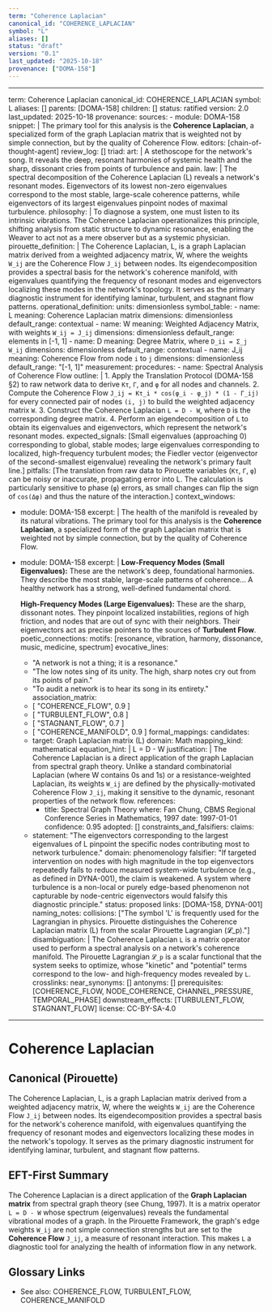 ```yaml
---
term: "Coherence Laplacian"
canonical_id: "COHERENCE_LAPLACIAN"
symbol: "L"
aliases: []
status: "draft"
version: "0.1"
last_updated: "2025-10-18"
provenance: ["DOMA-158"]
---
```


---
term: Coherence Laplacian
canonical_id: COHERENCE_LAPLACIAN
symbol: L
aliases: []
parents: [DOMA-158]
children: []
status: ratified
version: 2.0
last_updated: 2025-10-18
provenance:
  sources:
    - module: DOMA-158
      snippet: |
        The primary tool for this analysis is the **Coherence Laplacian**, a specialized form of the graph Laplacian matrix that is weighted not by simple connection, but by the quality of Coherence Flow.
  editors: [chain-of-thought-agent]
  review_log: []
triad:
  art: |
    A stethoscope for the network's song. It reveals the deep, resonant harmonies of systemic health and the sharp, dissonant cries from points of turbulence and pain.
  law: |
    The spectral decomposition of the Coherence Laplacian (L) reveals a network's resonant modes. Eigenvectors of its lowest non-zero eigenvalues correspond to the most stable, large-scale coherence patterns, while eigenvectors of its largest eigenvalues pinpoint nodes of maximal turbulence.
  philosophy: |
    To diagnose a system, one must listen to its intrinsic vibrations. The Coherence Laplacian operationalizes this principle, shifting analysis from static structure to dynamic resonance, enabling the Weaver to act not as a mere observer but as a systemic physician.
pirouette_definition: |
  The Coherence Laplacian, L, is a graph Laplacian matrix derived from a weighted adjacency matrix, W, where the weights `W_ij` are the Coherence Flow `J_ij` between nodes. Its eigendecomposition provides a spectral basis for the network's coherence manifold, with eigenvalues quantifying the frequency of resonant modes and eigenvectors localizing these modes in the network's topology. It serves as the primary diagnostic instrument for identifying laminar, turbulent, and stagnant flow patterns.
operational_definition:
  units: dimensionless
  symbol_table:
    - name: L
      meaning: Coherence Laplacian matrix
      dimensions: dimensionless
      default_range: contextual
    - name: W
      meaning: Weighted Adjacency Matrix, with weights `W_ij = J_ij`
      dimensions: dimensionless
      default_range: elements in [-1, 1]
    - name: D
      meaning: Degree Matrix, where `D_ii = Σ_j W_ij`
      dimensions: dimensionless
      default_range: contextual
    - name: J_ij
      meaning: Coherence Flow from node `i` to `j`
      dimensions: dimensionless
      default_range: "[-1, 1]"
  measurement:
    procedures:
      - name: Spectral Analysis of Coherence Flow
        outline: |
          1. Apply the Translation Protocol (DOMA-158 §2) to raw network data to derive `Kτ`, `Γ`, and `φ` for all nodes and channels.
          2. Compute the Coherence Flow `J_ij = Kτ_i * cos(φ_i - φ_j) * (1 - Γ_ij)` for every connected pair of nodes `(i, j)` to build the weighted adjacency matrix `W`.
          3. Construct the Coherence Laplacian `L = D - W`, where `D` is the corresponding degree matrix.
          4. Perform an eigendecomposition of `L` to obtain its eigenvalues and eigenvectors, which represent the network's resonant modes.
        expected_signals: [Small eigenvalues (approaching 0) corresponding to global, stable modes; large eigenvalues corresponding to localized, high-frequency turbulent modes; the Fiedler vector (eigenvector of the second-smallest eigenvalue) revealing the network's primary fault line.]
        pitfalls: [The translation from raw data to Pirouette variables (`Kτ`, `Γ`, `φ`) can be noisy or inaccurate, propagating error into L. The calculation is particularly sensitive to phase (`φ`) errors, as small changes can flip the sign of `cos(Δφ)` and thus the nature of the interaction.]
context_windows:
  - module: DOMA-158
    excerpt: |
      The health of the manifold is revealed by its natural vibrations. The primary tool for this analysis is the **Coherence Laplacian**, a specialized form of the graph Laplacian matrix that is weighted not by simple connection, but by the quality of Coherence Flow.
  - module: DOMA-158
    excerpt: |
      **Low-Frequency Modes (Small Eigenvalues):** These are the network's deep, foundational harmonies. They describe the most stable, large-scale patterns of coherence... A healthy network has a strong, well-defined fundamental chord.

      **High-Frequency Modes (Large Eigenvalues):** These are the sharp, dissonant notes. They pinpoint localized instabilities, regions of high friction, and nodes that are out of sync with their neighbors. Their eigenvectors act as precise pointers to the sources of **Turbulent Flow**.
poetic_connections:
  motifs: [resonance, vibration, harmony, dissonance, music, medicine, spectrum]
  evocative_lines:
    - "A network is not a thing; it is a resonance."
    - "The low notes sing of its unity. The high, sharp notes cry out from its points of pain."
    - "To audit a network is to hear its song in its entirety."
  association_matrix:
    - [ "COHERENCE_FLOW", 0.9 ]
    - [ "TURBULENT_FLOW", 0.8 ]
    - [ "STAGNANT_FLOW", 0.7 ]
    - [ "COHERENCE_MANIFOLD", 0.9 ]
formal_mappings:
  candidates:
    - target: Graph Laplacian matrix (L)
      domain: Math
      mapping_kind: mathematical
      equation_hint: |
        L = D - W
      justification: |
        The Coherence Laplacian is a direct application of the graph Laplacian from spectral graph theory. Unlike a standard combinatorial Laplacian (where W contains 0s and 1s) or a resistance-weighted Laplacian, its weights `W_ij` are defined by the physically-motivated Coherence Flow `J_ij`, making it sensitive to the dynamic, resonant properties of the network flow.
      references:
        - title: Spectral Graph Theory
          where: Fan Chung, CBMS Regional Conference Series in Mathematics, 1997
          date: 1997-01-01
      confidence: 0.95
  adopted: []
constraints_and_falsifiers:
  claims:
    - statement: "The eigenvectors corresponding to the largest eigenvalues of L pinpoint the specific nodes contributing most to network turbulence."
      domain: phenomenology
      falsifier: "If targeted intervention on nodes with high magnitude in the top eigenvectors repeatedly fails to reduce measured system-wide turbulence (e.g., as defined in DYNA-001), the claim is weakened. A system where turbulence is a non-local or purely edge-based phenomenon not capturable by node-centric eigenvectors would falsify this diagnostic principle."
      status: proposed
      links: [DOMA-158, DYNA-001]
naming_notes:
  collisions: ["The symbol 'L' is frequently used for the Lagrangian in physics. Pirouette distinguishes the Coherence Laplacian matrix (L) from the scalar Pirouette Lagrangian (𝓛_p)."]
  disambiguation: |
    The Coherence Laplacian `L` is a matrix operator used to perform a spectral analysis on a network's coherence manifold. The Pirouette Lagrangian `𝓛_p` is a scalar functional that the system seeks to optimize, whose "kinetic" and "potential" terms correspond to the low- and high-frequency modes revealed by `L`.
crosslinks:
  near_synonyms: []
  antonyms: []
  prerequisites: [COHERENCE_FLOW, NODE_COHERENCE, CHANNEL_PRESSURE, TEMPORAL_PHASE]
  downstream_effects: [TURBULENT_FLOW, STAGNANT_FLOW]
license: CC-BY-SA-4.0
---

# Coherence Laplacian

## Canonical (Pirouette)
The Coherence Laplacian, L, is a graph Laplacian matrix derived from a weighted adjacency matrix, W, where the weights `W_ij` are the Coherence Flow `J_ij` between nodes. Its eigendecomposition provides a spectral basis for the network's coherence manifold, with eigenvalues quantifying the frequency of resonant modes and eigenvectors localizing these modes in the network's topology. It serves as the primary diagnostic instrument for identifying laminar, turbulent, and stagnant flow patterns.

## EFT-First Summary
The Coherence Laplacian is a direct application of the **Graph Laplacian matrix** from spectral graph theory (see Chung, 1997). It is a matrix operator `L = D - W` whose spectrum (eigenvalues) reveals the fundamental vibrational modes of a graph. In the Pirouette Framework, the graph's edge weights `W_ij` are not simple connection strengths but are set to the **Coherence Flow** `J_ij`, a measure of resonant interaction. This makes `L` a diagnostic tool for analyzing the health of information flow in any network.

## Glossary Links
- See also: COHERENCE_FLOW, TURBULENT_FLOW, COHERENCE_MANIFOLD